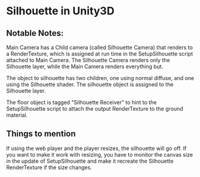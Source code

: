 Silhouette in Unity3D
=====================

Notable Notes:
--------------

Main Camera has a Child camera (called Silhouette Camera) that renders to a RenderTexture, which is assigned at run time in the SetupSilhouette script attached to Main Camera. The Silhouette Camera renders only the Silhouette layer, while the Main Camera renders everything but.

The object to silhouette has two children, one using normal diffuse, and one using the Silhouette shader. The silhouette object is assigned to the Silhouette layer.

The floor object is tagged "Silhouette Receiver" to hint to the SetupSilhouette script to attach the output RenderTexture to the ground material.

Things to mention
-----------------

If using the web player and the player resizes, the silhouette will go off. If you want to make it work with resizing, you have to monitor the canvas size in the update of SetupSilhouette and make it recreate the Silhouette RenderTexture if the size changes.
